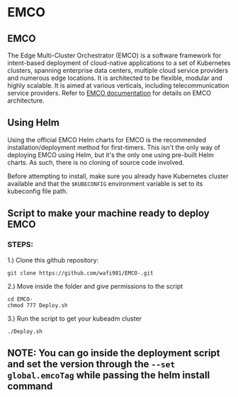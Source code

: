 # EMCO

## EMCO

The Edge Multi-Cluster Orchestrator (EMCO) is a software framework for
intent-based deployment of cloud-native applications to a set of Kubernetes
clusters, spanning enterprise data centers, multiple cloud service providers
and numerous edge locations. It is architected to be flexible, modular and
highly scalable. It is aimed at various verticals, including telecommunication
service providers.
Refer to [EMCO documentation](https://gitlab.com/project-emco/core/emco-base/-/blob/main/docs/design/emco-design.md) for details on EMCO architecture.

## Using Helm
Using the official EMCO Helm charts for EMCO is the recommended installation/deployment method for first-timers.
This isn't the only way of deploying EMCO using Helm, but it's the only one using pre-built Helm charts. As such, there is no cloning of source code involved.


Before attempting to install, make sure you already have Kubernetes cluster available and that the  ```$KUBECONFIG``` environment variable is set to its kubeconfig file path.


## Script to make your machine ready to deploy EMCO

### STEPS:

1.) Clone this github repository:
 
```
git clone https://github.com/wafi981/EMCO-.git
```

2.) Move inside the folder and give permissions to the script

```
cd EMCO-
chmod 777 Deploy.sh

```
3.) Run the script to get your kubeadm cluster

```
./Deploy.sh

```


## NOTE: You can go inside the deployment script and set the version through the ```--set global.emcoTag``` while passing the helm install command

